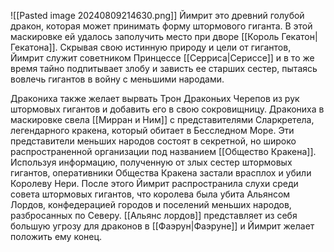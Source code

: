 ![[Pasted image 20240809214630.png]]
Йимрит это древний голубой дракон, которая может принимать форму штормового гиганта. В этой маскировке ей удалось заполучить место при дворе [[Король Гекатон|Гекатона]]. Скрывая свою истинную природу и цели от гигантов, Йимрит служит советником Принцессе [[Серриса|Сериссе]] и в то же время тайно подпитывает злобу и зависть ее старших сестер, пытаясь вовлечь гигантов в войну с меньшими народами. 

Дракониха также желает вырвать Трон Драконьих Черепов из рук штормовых гигантов и добавить его в свою сокровищницу. Дракониха в маскировке свела [[Мирран и Ним]] с представителями Сларкретела, легендарного кракена, который обитает в Бесследном Море. Эти представители меньших народов состоят в секретной, но широко распространенной организации под названием [[Общество Кракена]]. Используя информацию, полученную от злых сестер штормовых гигантов, оперативники Общества Кракена застали врасплох и убили Королеву Нери. После этого Йимрит распространила слухи среди совета штормовых гигантов, что королева была убита Альянсом Лордов, конфедерацией городов и поселений меньших народов, разбросанных по Северу. [[Альянс лордов]] представляет из себя большую угрозу для драконов в [[Фаэрун|Фаэруне]] и Йимрит желает положить ему конец.